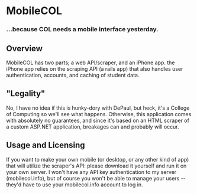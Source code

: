# MobileCOL
### ...because COL needs a mobile interface yesterday.

## Overview

MobileCOL has two parts; a web API/scraper, and an iPhone app. the iPhone app relies on the scraping API (a rails app) that also handles user authentication, accounts, and caching of student data.

## "Legality"

No, I have no idea if this is hunky-dory with DePaul, but heck, it's a College of Computing so we'll see what happens.  Otherwise, this application comes with absolutely no guarantees, and since it's based on an HTML scraper of a custom ASP.NET application, breakages can and probably will occur.

## Usage and Licensing

If you want to make your own mobile (or desktop, or any other kind of app) that will utilize the scraper's API: please download it yourself and run it on your own server.  I won't have any API key authentication to my server (mobilecol.info), but of course you won't be able to manage your users -- they'd have to use your mobilecol.info account to log in.
